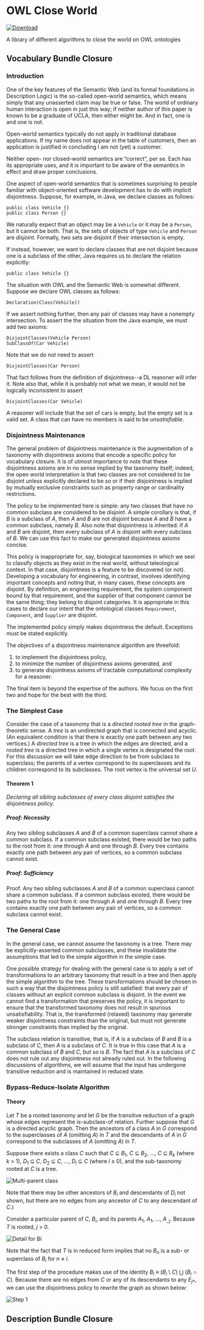 # OWL Close World

[ ![Download](https://api.bintray.com/packages/opencaesar/owl-tools/owl-close-world/images/download.svg) ](https://bintray.com/opencaesar/owl-tools/owl-close-world/_latestVersion)

A library of different algorithms to close the world on OWL ontologies

## Vocabulary Bundle Closure

### Introduction

One of the key features of the Semantic Web (and its formal foundations in Description Logic) is the so-called open-world semantics, which means simply that any unasserted claim may be true or false. The world of ordinary human interaction is open in just this way; if neither author of this paper is known to be a graduate of UCLA, then either might be. And in fact, one is and one is not.

Open-world semantics typically do not apply in traditional database applications. If my name does not appear in the table of customers, then an application is justified in concluding I am not (yet) a customer.

Neither open- nor closed-world semantics are “correct”, per se. Each has its appropriate uses, and it is important to be aware of the semantics in effect and draw proper conclusions.

One aspect of open-world semantics that is sometimes surprising to people familiar with object-oriented software development has to do with implicit disjointness. Suppose, for example, in Java, we declare classes as follows:
```
public class Vehicle {}
public class Person {}
```
We naturally expect that an object may be a `Vehicle` or it may be a `Person`, but it cannot be both. That is, the sets of objects of type `Vehicle` and `Person` are _disjoint_. Formally, two sets are disjoint if their intersection is empty.

If instead, however, we want to declare classes that are not disjoint because one is a subclass of the other, Java requires us to declare the relation explicitly:
```
public class Vehicle {}
```
The situation with OWL and the Semantic Web is somewhat different. Suppose we declare OWL classes as follows:
```
Declaration(Class(Vehicle))
```
If we assert nothing further, then any pair of classes may have a nonempty intersection. To assert the the situation from the Java example, we must add two axioms:
```
DisjointClasses(Vehicle Person)
SubClassOf(Car Vehicle)
```
Note that we do not need to assert
```
DisjointClasses(Car Person)
```
That fact follows from the definition of disjointness--a DL reasoner will infer it. Note also that, while it is probably not what we mean, it would not be logically inconsistent to assert
```
DisjointClasses(Car Vehicle)
```
A reasoner will include that the set of cars is empty, but the empty set is a valid set. A class that can have no members is said to be _unsatisfiable_.

### Disjointness Maintenance

The general problem of disjointness maintenance is the augmentation of a taxonomy with disjointness axioms that encode a specific policy for vocabulary closure. It is of utmost importance to note that these disjointness axioms are in no sense implied by the taxonomy itself; indeed, the open world interpretation is that two classes are not considered to be disjoint unless explicitly declared to be so or if their disjointness is implied by mutually exclusive constraints such as property range or cardinality restrictions.

The policy to be implemented here is simple: any two classes that have no common subclass are considered to be disjoint. A simple corollary is that, if _B_ is a subclass of _A_, then _A_ and _B_ are not disjoint because _A_ and _B_ have a common subclass, namely _B_. Also note that disjointness is inherited: if _A_ and _B_ are disjoint, then every subclass of _A_ is disjoint with every subclass of _B_. We can use this fact to make our generated disjointness axioms concise.

This policy is inappropriate for, say, biological taxonomies in which we seel to classify objects as they exist in the real world, without teleological context. In that case, disjointness is a feature to be discovered (or not). Developing a vocabulary for engineering, in contrast, involves identifying important concepts and noting that, in many cases, these concepts are disjoint. By definition, an engineering requirement, the system component bound by that requirement, and the supplier of that component cannot be the same thing; they belong to disjoint categories. It is appropriate in this cases to declare our intent that the ontological classes `Requirement`, `Component`, and `Supplier` are disjoint.

The implemented policy simply makes disjointness the default. Exceptions must be stated explicitly.

The objectives of a disjointness maintenance algorithm are threefold:

1. to implement the disjointness policy,
2. to minimize the number of disjointness axioms generated, and
3. to generate disjointness axioms of tractable computational complexity for a reasoner.

The final item is beyond the expertise of the authors. We focus on the first two and hope for the best with the third.

### The Simplest Case
Consider the case of a taxonomy that is a _directed rooted tree_ in the graph-theoretic sense. A _tree_ is an undirected graph that is connected and acyclic. (An equivalent condition is that there is exactly one path between any two vertices.) A _directed tree_ is a tree in which the edges are directed, and a _rooted tree_ is a directed tree in which a single vertex is designated the _root_. For this discussion we will take edge direction to be from subclass to superclass; the parents of a vertex correspond to its superclasses and its children correspond to its subclasses. The root vertex is the universal set _U_.

#### Theorem 1
_Declaring all sibling subclasses of every class disjoint satisfies the disjointness policy._
##### Proof: Necessity
Any two sibling subclasses _A_ and _B_ of a common superclass cannot share a common subclass. If a common subclass existed, there would be two paths to the root from it: one through _A_ and one through _B_. Every tree contains exactly one path between any pair of vertices, so a common subclass cannot exist.
##### Proof: Sufficiency
Proof. Any two sibling subclasses _A_ and _B_ of a common superclass cannot share a common subclass. If a common subclass existed, there would be two paths to the root from it: one through _A_ and one through _B_. Every tree contains exactly one path between any pair of vertices, so a common subclass cannot exist.
### The General Case
In the general case, we cannot assume the taxonomy is a tree. There may be explicitly-asserted common subclasses, and these invalidate the assumptions that led to the simple algorithm in the simple case.

One possible strategy for dealing with the general case is to apply a set of transformations to an arbitrary taxonomy that result in a tree and then apply the simple algorithm to the tree. These transformations should be chosen in such a way that the disjointness policy is still satisfied: that every pair of classes without an explicit common subclass is disjoint. In the event we cannot find a transformation that preserves the policy, it is important to ensure that the transformed taxonomy does not result in spurious unsatisfiability. That is, the transformed (relaxed) taxonomy may generate weaker disjointness constraints than the original, but must not generate stronger constraints than implied by the original.

The subclass relation is transitive, that is, if _A_ is a subclass of _B_ and _B_ is a subclass of _C_, then _A_ is a subclass of _C_. It is true in this case that _A_ is a common subclass of _B_ and _C_, but so is _B_. The fact that _A_ is a subclass of _C_ does not rule out any disjointness not already ruled out. In the following discussions of algorithms, we will assume that the input has undergone transitive reduction and is maintained in reduced state.

### Bypass-Reduce-Isolate Algorithm

#### Theory
Let _T_ be a rooted taxonomy and let _G_ be the transitive reduction of a graph whose edges represent the is-subclass-of relation. Further suppose that _G_ is a directed acyclic graph. Then the ancestors of a class _A_ in _G_ correspond to the superclasses of _A_ (omitting _A_) in _T_ and the descendants of _A_ in _G_ correspond to the subclasses of _A_ (omitting _A_) in _T_.

Suppose there exists a class _C_ such that _C_ ⊆ _B_<sub>1</sub>, _C_ ⊆ _B_<sub>2</sub>, …, _C_ ⊆ _B_<sub>_k_</sub> (where _k_ > 1), _D_<sub>1</sub> ⊆ _C_, _D_<sub>2</sub> ⊆ _C_, …, _D_<sub>_l_</sub> ⊆  _C_ (where _l_ ≥ 0), and the sub-taxonomy rooted at _C_ is a tree.

![Multi-parent class](initial.svg)

Note that there may be other ancestors of _B_<sub>_i_</sub> and descendants of _D_<sub>_i_</sub> not shown, but there are no edges from any ancestor of _C_ to any descendant of _C_.)

Consider a particular parent of _C_, _B_<sub>_i_</sub>, and its parents _A_<sub>1</sub>, _A_<sub>1</sub>, …, _A_<sub>_j</sub>. Because _T_ is rooted, _j_ > 0.

![Detail for Bi](bidetail.svg)

Note that the fact that _T_ is in reduced form implies that no _B_<sub>_n_</sub> is a sub- or superclass of _B_<sub>_i_</sub> for _n_ ≠ _i_.

The first step of the procedure makes use of the identity _B_<sub>_i_</sub> ≡ (_B_<sub>_i_</sub> \ _C_) ⋃ (_B_<sub>_i_</sub> ∩ _C_). Because there are no edges from _C_ or any of its descendants to any _E_<sub>_j*_</sub>, we can use the disjointness policy to rewrite the graph as shown below:

![Step 1](step1.svg)


## Description Bundle Closure
